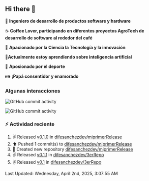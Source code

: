 ## Hi there 👋

:robot: **Ingeniero de desarrollo de productos software y hardware**

:coffee: **Coffee Lover, participando en diferentes proyectos AgroTech de desarrollo de software al rededor del café**

:satellite: **Apacionado por la Ciencia la Tecnología y la innovación**

:book:**Actualmente estoy aprendiendo sobre inteligencia artificial** 

:running: **Aposionado por el deporte**

:family: **¡Papá consentidor y enamorado**

### Algunas interacciones

![GitHub commit activity](https://img.shields.io/github/commit-activity/m/difesanchezdev/difesanchezdev) 

![GitHub commit activity](https://img.shields.io/github/commit-activity/m/difesanchezdev/miPrimerRepo)

### :zap: Actividad reciente
<!--RECENT_ACTIVITY:start-->
1. ✌️ Released [v0.1.0](https://github.com/difesanchezdev/miprimerRelease/releases/tag/v0.1.0) in [difesanchezdev/miprimerRelease](https://github.com/difesanchezdev/miprimerRelease)<br>
2. ⬆️ Pushed 1 commit(s) to [difesanchezdev/miprimerRelease](https://github.com/difesanchezdev/miprimerRelease)<br>
3. 📔 Created new repository [difesanchezdev/miprimerRelease](https://github.com/difesanchezdev/miprimerRelease)<br>
4. ✌️ Released [v0.1.1](https://github.com/difesanchezdev/3erRepo/releases/tag/v0.1.1) in [difesanchezdev/3erRepo](https://github.com/difesanchezdev/3erRepo)<br>
5. ✌️ Released [v0.1](https://github.com/difesanchezdev/3erRepo/releases/tag/v0.1.0) in [difesanchezdev/3erRepo](https://github.com/difesanchezdev/3erRepo)<br>
<!--RECENT_ACTIVITY:end-->
<!--RECENT_ACTIVITY:last_update-->
Last Updated: Wednesday, April 2nd, 2025, 3:07:55 AM
<!--RECENT_ACTIVITY:last_update_end-->

<!--
**difesanchezdev/difesanchezdev** is a ✨ _special_ ✨ repository because its `README.md` (this file) appears on your GitHub profile.

Here are some ideas to get you started:

- 🔭 I’m currently working on ...
- 🌱 I’m currently learning ...
- 👯 I’m looking to collaborate on ...
- 🤔 I’m looking for help with ...
- 💬 Ask me about ...
- 📫 How to reach me: ...
- 😄 Pronouns: ...
- ⚡ Fun fact: ...
-->
